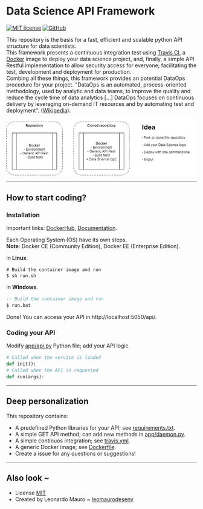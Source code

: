 # Data Science API Framework
[![MIT license](https://img.shields.io/badge/License-MIT-blue.svg)](LICENSE)
[![GitHub](https://img.shields.io/badge/Code-GitHub-yellow.svg)](https://github.com/leomaurodesenv/data-science-api-framework)
   
This repository is the basis for a fast, efficient and scalable python API structure for data scientists.   
This framework presents a continuous integration test using [Travis CI](https://travis-ci.com/), a [Docker](https://www.docker.com/) image to deploy your data science project, and, finally, a simple API Restful implementation to allow security access for everyone; facilitating the test, development and deployment for production.  
Combing all these things, this framework provides an potential DataOps procedure for your project. "DataOps is an automated, process-oriented methodology, used by analytic and data teams, to improve the quality and reduce the cycle time of data analytics [...] DataOps focuses on continuous delivery by leveraging on-demand IT resources and by automating test and deployment". ([Wikipedia](https://en.wikipedia.org/wiki/DataOps)).   

![Idea](idea.png)

---
## How to start coding?
### Installation

Important links: [DockerHub](http://hub.docker.com/), [Documentation](https://docs.docker.com/).   

Each Operating System (OS) have its own steps.   
**Note**: Docker CE (Community Edition), Docker EE (Enterprise Edition).   

in **Linux**.   

```shell
# Build the container image and run
$ sh run.sh
```

in **Windows**.   

```cmd
:: Build the container image and run
$ run.bat
```

Done! You can access your API in http://localhost:5050/api/.   

### Coding your API

Modify [app/api.py](app/api.py) Python file; add your API logic.   

```python
# Called when the service is loaded
def init():
# Called when the API is requested
def run(args):
```

---
## Deep personalization

This repository contains:   
-   A predefined Python libraries for your API; see [requirements.txt](requirements.txt).
-   A simple GET API method; can add new methods in [app/daemon.py](app/daemon.py).
-   A simple continuos integration; see [travis.yml](travis.yml).
-   A generic Docker image; see [Dockerfile](Dockerfile).
-   Create a issue for any questions or suggestions!

---
## Also look ~

-   License [MIT](LICENSE)
-   Created by Leonardo Mauro ~ [leomaurodesenv](https://github.com/leomaurodesenv/)